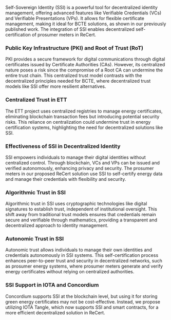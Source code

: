 Self-Sovereign Identity (SSI) is a powerful tool for decentralized identity management, offering advanced features like Verifiable Credentials (VCs) and Verifiable Presentations (VPs). It allows for flexible certificate management, making it ideal for BCTE solutions, as shown in our previously published work. The integration of SSI enables decentralized self-certification of prosumer meters in ReCert.

### Public Key Infrastructure (PKI) and Root of Trust (RoT)
PKI provides a secure framework for digital communications through digital certificates issued by Certificate Authorities (CAs). However, its centralized nature poses a risk since the compromise of a Root CA can undermine the entire trust chain. This centralized trust model contrasts with the decentralized principles needed for BCTE, where decentralized trust models like SSI offer more resilient alternatives.

### Centralized Trust in ETT
The ETT project uses centralized registries to manage energy certificates, eliminating blockchain transaction fees but introducing potential security risks. This reliance on centralization could undermine trust in energy certification systems, highlighting the need for decentralized solutions like SSI.

### Effectiveness of SSI in Decentralized Identity
SSI empowers individuals to manage their digital identities without centralized control. Through blockchain, VCs and VPs can be issued and verified autonomously, enhancing privacy and security. The prosumer meters in our proposed ReCert solution use SSI to self-certify energy data and manage their credentials with flexibility and security.

### Algorithmic Trust in SSI
Algorithmic trust in SSI uses cryptographic technologies like digital signatures to establish trust, independent of institutional oversight. This shift away from traditional trust models ensures that credentials remain secure and verifiable through mathematics, providing a transparent and decentralized approach to identity management.

### Autonomic Trust in SSI
Autonomic trust allows individuals to manage their own identities and credentials autonomously in SSI systems. This self-certification process enhances peer-to-peer trust and security in decentralized networks, such as prosumer energy systems, where prosumer meters generate and verify energy certificates without relying on centralized authorities.

### SSI Support in IOTA and Concordium
Concordium supports SSI at the blockchain level, but using it for storing green energy certificates may not be cost-effective. Instead, we propose utilizing IOTA Tangle, which now supports SSI and smart contracts, for a more efficient decentralized solution in ReCert. 
